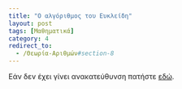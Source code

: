 ```yaml
---
title: "Ο αλγόριθμος του Ευκλείδη"
layout: post
tags: [Μαθηματικά]
category: 4
redirect_to:
  - /Θεωρία-Αριθμών#section-8
---
```


Εάν δεν έχει γίνει ανακατεύθυνση πατήστε [εδώ](/Θεωρία-Αριθμών#section-8).
